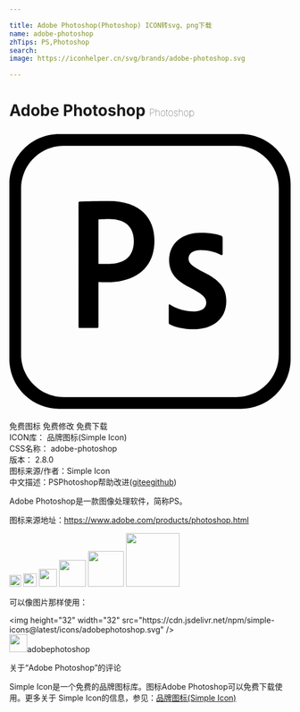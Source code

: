 ```yaml
---

title: Adobe Photoshop(Photoshop) ICON转svg、png下载
name: adobe-photoshop
zhTips: PS,Photoshop
search: 
image: https://iconhelper.cn/svg/brands/adobe-photoshop.svg

---
```


# Adobe Photoshop  <small style="font-size: 60%;font-weight: 100">Photoshop</small>

<div id="svg" class="svg-wrap">
<svg role="img" viewBox="0 0 24 24" xmlns="http://www.w3.org/2000/svg"><title>Adobe Photoshop icon</title><path d="M5.9 6.16c0-.06.02-.11.1-.11C6.63 6.02 7.53 6 8.5 6c2.7 0 3.88 1.48 3.88 3.38 0 2.48-1.82 3.54-4.02 3.54-.37 0-.5-.02-.76-.02v3.8c0 .08-.03.11-.11.11H6.01c-.08 0-.11-.03-.11-.11zm1.7 5.18c.22.02.4.02.79.02 1.14 0 2.23-.4 2.23-1.95 0-1.24-.78-1.87-2.09-1.87-.39 0-.76.02-.93.03zm8.72-1.16c-.77 0-1.03.39-1.03.71 0 .35.18.6 1.21 1.13 1.53.74 2.01 1.45 2.01 2.5 0 1.56-1.19 2.4-2.8 2.4-.85 0-1.61-.18-2.03-.42-.06-.03-.08-.08-.08-.16V14.9c0-.1.05-.13.11-.08.61.4 1.36.58 2 .58.77 0 1.09-.32 1.09-.76 0-.35-.22-.66-1.21-1.18-1.39-.66-1.96-1.34-1.96-2.46 0-1.26.98-2.3 2.69-2.3.84 0 1.46.13 1.78.27.08.05.1.13.1.19v1.34c0 .08-.05.13-.14.1-.44-.26-1.11-.42-1.74-.42zM4.25.3C1.9.3 0 2.2 0 4.55v14.9c0 2.35 1.9 4.25 4.25 4.25h15.5c2.35 0 4.25-1.9 4.25-4.25V4.55C24 2.2 22.1.3 19.75.3zm.38 1h14.73a3.63 3.63 0 0 1 3.63 3.63v14.13a3.624 3.624 0 0 1-3.62 3.64H4.63c-2 0-3.63-1.63-3.63-3.63V4.93c0-2 1.63-3.63 3.63-3.63Z"/></svg>
</div>
<detail full-name='adobe-photoshop'></detail>

<div class="detail-page">
<p>
<span><span class="badge-success badge">免费图标</span> <span class="badge-success badge">免费修改</span>  <span class="badge-success badge">免费下载</span> </span>
<br/>
<span>
ICON库：
<span class="badge-secondary badge">品牌图标(Simple Icon)</span> 
</span>
<br/>
<span>
CSS名称：
<span class="badge-secondary badge">adobe-photoshop</span> 
</span>

<br/>
<span>
版本：
<span class="badge-secondary badge">2.8.0</span> 
</span>
<br/>
<span>图标来源/作者：<span class="badge-light badge">Simple Icon</span></span> 
<br/>
<span class="zh-detail">中文描述：<span class="badge-primary badge">PS</span><span class="badge-primary badge">Photoshop</span><span class="help-link"><span>帮助改进</span>(<a href="https://gitee.com/liuwave/icon-helper/edit/master/json/brands/adobe-photoshop.json" target="_blank" rel="noopener noreferrer">gitee</a><a href="https://github.com/liuwave/icon-helper/edit/master/json/brands/adobe-photoshop.json" target="_blank" rel="noopener noreferrer">github</a></span>)</span><br/>
</p>
</div><div class="description description alert alert-light"><p>Adobe Photoshop是一款图像处理软件，简称PS。</p><p>图标来源地址：<a href="https://www.adobe.com/products/photoshop.html" target="_blank" rel="noopener noreferrer">https://www.adobe.com/products/photoshop.html</a></p></div>
<div class="alert alert-dark">
<img height="21" width="21" src="https://cdn.jsdelivr.net/npm/simple-icons@latest/icons/adobephotoshop.svg" />
<img height="24" width="24" src="https://cdn.jsdelivr.net/npm/simple-icons@latest/icons/adobephotoshop.svg" />
<img height="32" width="32" src="https://cdn.jsdelivr.net/npm/simple-icons@latest/icons/adobephotoshop.svg" />
<img height="48" width="48" src="https://cdn.jsdelivr.net/npm/simple-icons@latest/icons/adobephotoshop.svg" />
<img height="64" width="64" src="https://cdn.jsdelivr.net/npm/simple-icons@latest/icons/adobephotoshop.svg" />
<img height="96" width="96" src="https://cdn.jsdelivr.net/npm/simple-icons@latest/icons/adobephotoshop.svg" />

</div>
<div>
  <p>可以像图片那样使用：    
  </p>
  <div class="alert alert-primary" style="font-size: 14px">
    &lt;img height="32" width="32" src="https://cdn.jsdelivr.net/npm/simple-icons@latest/icons/adobephotoshop.svg" /&gt;
    <copy-btn content='<img height="32" width="32" src="https://cdn.jsdelivr.net/npm/simple-icons@latest/icons/adobephotoshop.svg" />'></copy-btn>
  </div>
  <div class="alert alert-secondary">
    <img height="32" width="32" src="https://cdn.jsdelivr.net/npm/simple-icons@latest/icons/adobephotoshop.svg" />adobephotoshop
    <copy-btn content="adobephotoshop" btn-title="复制图标名称"></copy-btn>
  </div>
</div>

<Vssue title="关于“Adobe Photoshop”的评论" >关于“Adobe Photoshop”的评论</Vssue>


<div><p>Simple Icon是一个免费的品牌图标库。图标Adobe Photoshop可以免费下载使用。更多关于  Simple Icon的信息，参见：<a target="_blank" href="https://iconhelper.cn/brands.html">品牌图标(Simple Icon)</a>
</p></div>

